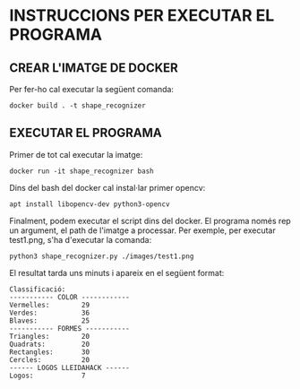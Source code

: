 # INSTRUCCIONS PER EXECUTAR EL PROGRAMA

## CREAR L'IMATGE DE DOCKER

Per fer-ho cal executar la següent comanda:

```
docker build . -t shape_recognizer
```

## EXECUTAR EL PROGRAMA

Primer de tot cal executar la imatge: 
```
docker run -it shape_recognizer bash
```
Dins del bash del docker cal instal·lar primer opencv:
```
apt install libopencv-dev python3-opencv
```
Finalment, podem executar el script dins del docker. El programa només rep un argument, el path de l'imatge a processar. 
Per exemple, per executar test1.png, s'ha d'executar la comanda:
```
python3 shape_recognizer.py ./images/test1.png
```
El resultat tarda uns minuts i apareix en el següent format:
```
Classificació:
----------- COLOR ------------
Vermelles:        29
Verdes:           36
Blaves:           25
----------- FORMES -----------
Triangles:        20
Quadrats:         20
Rectangles:       30
Cercles:          20
------ LOGOS LLEIDAHACK ------
Logos:            7
```